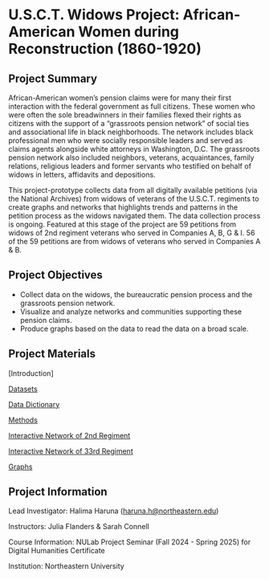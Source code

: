 # U.S.C.T. Widows Project: African-American Women during Reconstruction (1860-1920)

## Project Summary
African-American women’s pension claims were for many their first interaction with the federal government as full citizens. These women who were often the sole breadwinners in their families flexed their rights as citizens with the support of a “grassroots pension network” of social ties and associational life in black neighborhoods. The network includes black professional men who were socially responsible leaders and served as claims agents alongside white attorneys in Washington, D.C. The grassroots pension network also included neighbors, veterans, acquaintances, family relations, religious leaders and former servants who testified on behalf of widows in letters, affidavits and depositions. 

This project-prototype collects data from all digitally available petitions (via the National Archives) from widows of veterans of the U.S.C.T. regiments to create graphs and networks that highlights trends and patterns in the petition process as the widows navigated them. The data collection process is ongoing. Featured at this stage of the project are 59 petitions from widows of 2nd regiment veterans who served in Companies A, B, G & I. 56 of the 59 petitions are from widows of veterans who served in Companies A & B. 

## Project Objectives
- Collect data on the widows, the bureaucratic pension process and the grassroots pension network.
- Visualize and analyze networks and communities supporting these pension claims.
- Produce graphs based on the data to read the data on a broad scale.

## Project Materials
[Introduction]

[Datasets](https://github.com/hharuna/usct-widows/tree/main/1.%20Datasets)

[Data Dictionary](https://docs.google.com/document/d/1m7fjO3q1YqrYe1gWYUqbTSkSrR1lrlFeIWDge9fDmgs/edit?tab=t.0)

[Methods](https://docs.google.com/document/d/1htUY6QDQRN4LjNugiYYmG1AeRPxorzdNGG2QPiEU3Ns/edit?usp=sharing)

[Interactive Network of 2nd Regiment](https://hharuna.github.io/interactivegraphs/network/#)

[Interactive Network of 33rd Regiment](https://hharuna.github.io/interactivegraphs2/network/)

[Graphs](https://github.com/hharuna/usct-widows/tree/main/3.%20Graphs)

## Project  Information
Lead Investigator: Halima Haruna (haruna.h@northeastern.edu)

Instructors: Julia Flanders & Sarah Connell

Course Information: NULab Project Seminar (Fall 2024 - Spring 2025) for Digital Humanities Certificate

Institution: Northeastern University
